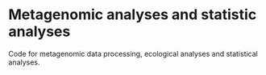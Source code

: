 # Metagenomic analyses and statistic analyses
Code for metagenomic data processing, ecological analyses and statistical analyses.
